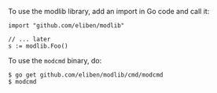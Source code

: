 To use the modlib library, add an import in Go code and call it:

```
import "github.com/eliben/modlib"

// ... later
s := modlib.Foo()
```

To use the `modcmd` binary, do:

```
$ go get github.com/eliben/modlib/cmd/modcmd
$ modcmd
```
